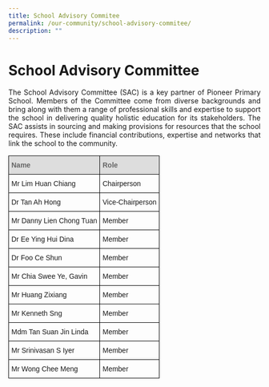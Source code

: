 ```yaml
---
title: School Advisory Commitee
permalink: /our-community/school-advisory-commitee/
description: ""
---
```

# School Advisory Committee
<P align="Justify">The School Advisory Committee (SAC) is a key partner of Pioneer Primary School. Members of the Committee come from diverse backgrounds and bring along with them a range of professional skills and expertise to support the school in delivering quality holistic education for its stakeholders. The SAC assists in sourcing and making provisions for resources that the school requires. These include financial contributions, expertise and networks that link the school to the community.</P>


<style type="text/css">
.tg  {border-collapse:collapse;border-spacing:0;}
.tg td{border-color:black;border-style:solid;border-width:1px;font-family:Arial, sans-serif;font-size:14px;
  overflow:hidden;padding:10px 5px;word-break:normal;}
.tg th{border-color:black;border-style:solid;border-width:1px;font-family:Arial, sans-serif;font-size:14px;
  font-weight:normal;overflow:hidden;padding:10px 5px;word-break:normal;}
.tg .tg-e14l{background-color:#DDD;color:#666;font-weight:bold;text-align:left;vertical-align:top}
.tg .tg-0lax{text-align:left;vertical-align:top}
</style>
<table class="tg">
<thead>
  <tr>
    <th class="tg-e14l"><span style="color:#666;background-color:#DDD">Name</span></th>
    <th class="tg-e14l"><span style="color:#666;background-color:#DDD">Role</span></th>
  </tr>
</thead>
<tbody>
  <tr>
    <td class="tg-0lax">Mr Lim Huan Chiang</td>
    <td class="tg-0lax">Chairperson</td>
  </tr>
  <tr>
    <td class="tg-0lax">Dr Tan Ah Hong</td>
    <td class="tg-0lax">Vice-Chairperson</td>
  </tr>
    <tr>
    <td class="tg-0lax">Mr Danny Lien Chong Tuan</td>
    <td class="tg-0lax">Member</td>
  </tr>
	  <tr>
    <td class="tg-0lax">Dr Ee Ying Hui Dina</td>
    <td class="tg-0lax">Member</td>
  </tr>
	 <tr>
    <td class="tg-0lax">Dr Foo Ce Shun</td>
    <td class="tg-0lax">Member</td>
  </tr>
	 <tr>
    <td class="tg-0lax">Mr Chia Swee Ye, Gavin</td>
    <td class="tg-0lax">Member</td>
  </tr>
	<tr>
    <td class="tg-0lax">Mr Huang Zixiang</td>
    <td class="tg-0lax">Member</td>
  </tr>
	<tr>
    <td class="tg-0lax">Mr Kenneth Sng</td>
    <td class="tg-0lax">Member</td>
  </tr>
	
	
  <tr>
    <td class="tg-0lax">Mdm Tan Suan Jin Linda</td>
    <td class="tg-0lax">Member</td>
  </tr>
 


 
  
  
  <tr>
    <td class="tg-0lax">Mr Srinivasan S Iyer</td>
    <td class="tg-0lax">Member</td>
  </tr>
  <tr>
    <td class="tg-0lax">Mr Wong Chee Meng</td>
    <td class="tg-0lax">Member</td>
  </tr>
</tbody>
</table>
